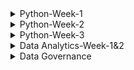  
<details>
<summary>Python-Week-1</summary><br>
 Day 1: INTRODUCTION AND ONBOARDING <br>
-We were taught how to install Python and Jupyter Notebook.<br>
-After installing the two we learnt about the use of neccessary prompts and ran a code on Jupyter.<br>
-I have also learnt that Jupyter is Python IDE(Integrated Development Environment).<br>
-Python may be used with any code editors, however, I will be using Jupyter Notebook.<br>
-There is a command that is used to access stored files which is, cd command. It is used to change directory.<br>
<br>
INTRODUCTION TO PYTHON:
 *Integers:
  -In this section I was struggling to understand an exercise on binary system and hexadecimal strings.
    Here is an example of the first problem I struggled with how my understand now:
     int('100', 2)
     Answer=4
     -Here I struggled to understand where the four was coming from, however now I do understand that in the binanry system, each digit 
      represents a power of 2. The first digit represents 2^0 which is 1, the next digit in the middle represents 2^1 which is 2, and the 
      last digit represents 2^2 which is 4.

      So the binary number 100 can be interpreted as follows:
       * 1 the first digit represents 2^2, which equals to 4
       * 0 in the middle represents 2^1, which equals to 0.
       * 0 in the last digit represents 2^0, which equals to 1.
         **Adding these up gives us: 4 + 0 + 0 = 4 , meaning 100 is equilavent to 4.
 -Second exercixe I struggled with under integers was this one:
    int('1ab', 16)
    *1ab is a hexadecimal string
    *16 is th base of specified for hexadecimal representation.

    *1 represents the value 1 in hex.
    *a represents the value 10 in hex.
    *b represents the value 11 in hex.
    *if we had another letter which was c, it would have hasd the value of 12.

    -Operators
     -Learnt the use of operators which is to manipulate and perform actions on data. Did an exercise using arithmetic operators as well as operators with strings.

*Data Structures
 *Did an intro to structures exercise.
 * Learnt about lists which may contain any data type, including a list within a list.
 * Lists may be useful when you need to  store large amount of data more efficienctly in memory.
 * Learnt what a dictionary, defined as a collection of key-value pairs. Dictionaries are declared using curly braces and accessed using keys.
   **Lists:
    -myList = [1,2,3,4,5]
     myList = [3:] - Start from index 3 but the end is not specified so it displays all variables from index to the end.
     myList = [0:6:2]- Start from from 0 to 6(exclusive). Using steps of 2.
     myList[::2] - Steps by 2. The start is not specified as well as the end, so it will display all variables from start to end.

   - for i in range(100): - Creates a sequence of numbers from 0 to 99(inclusive). So zero is also included( at index 0), which makes up to 100 numbers.
   
*Control Flow
 **Conditional Statements:
 *If/Else statement
   * Allows you to execute a block of code conditionally based on whether a certain condition is true or false
     **It has the synatax:
         a=3
         b=200
          if b > a:
            print("b is greater than a")
     *If statement can also be extended to with elif and else.

*For Loops
  *Used when the number of iterations is known in advance.
  *It consists of an initialization statement, a condition and an iteration statement. The loop executes as long as the statement is true.

*While Loops
 *Condition is evaluated before each iteration of the loop. If thew statement is true, the loop body is executed. If false the loop will terminate.

Pass
 *It is a null operation, nothing happens when it is executed.
 *It is used as a placeholder where some code is required but no action needs to be taken.

 Continue
  *Skips over certain lines within a loop, use the continue statement. Which will skip over any line that comes after it and jump back to the top of the loop to start the next iteration.

Break
 *I f you want to exit the early, use the break statement which will exit the loop and move on to the next line of code.

Functions
 *A function is defined using the keyword def ( define) 
   def my_function():
    print("Hello from a function")

  my_function()
</details>
<details>
<summary>Python-Week-2</summary><br><br>
A function is  block of code that performs a specific task when the function is called. Functions are used to make code reusable, better organized, and more readable. They are composed of a name and parameters, which are denoted by the def statement: def MyFunction(num1, num2)<br>
Funcitions can have parameters and return values.<br>
There are FOUR basic types of functions in Python:
  -built-in function whichs which are an important part of Python.
  -functions that come from pre-installed modules.
  -user-defined functions which are written by users.
  -the lambda functions.<br><br>
  
-When you invoke a function, Python remembers the place where it happened and jumps into the invoked function.
-The body of the function is then executed.
-Reaching at the end of the function forces Python to return to the place directly after the point of invocation.<br>
-When you try to invoke a function before you define it, the NameError exception is thrown.<br>
 Example: hi()
          def hi():
           print("hi!")<br><br>
  Basic Function syntax:
   def  message():
     print("Enter next values:")
   print("We start here.")
   message()
   print("The end is here.")
   <br>
   Parameters and Arguments:<br>
   
   Parameters- Valriable defined within the parantheses during a function definition. They are written when declaring a function.
     Example: def sum(a, b) #parameters
                 print(a + b)
              sum(1, 2)
   <br>
   Argument- Value that is passed to a function when it is called. It might be a variable, value or object passed to a function or method as input.
   Example: def sum(a, b) 
                 print(a + b)
              sum(1, 2) #arguments
  <br>
  Types of arguments in python:
   - Positional arguments
   - Keyword arguments
     <br>
    Positional arguments:
      -Needed to be included in a proper order, the first argument is always listed first when the function is called, second argument needs to be called second and so on.
     <br>
     Keyword arguments:
      -It is an argument passed to a function or method which is preceded by a keyword and an equal sign. The order of the keyword with respect to another keyword does not matter because values are being explicitly assigned.
      -In order to handle keyword arguments, a method called kwargs can be used.
      -Keyword arguments have keys and values and can be passed in any order, so a dictionary is a more appropriate data strucutre for referencing them.

     Variables and Scope
      Function Scope:
       locals()-A function that allows access to all variables within a function without any asterisks. It is called locals because the variable it uses are only accessible locally within a function.<br>
       Docstring-The first string after the function is called the Document string or docstring. Ii is used to describe the functionality of the function. The use of a docstring optional but it is considered agood practice.
         Syntax:
           print(function_name._doc_)
  <br>
  Function within a function
  -Afunction thst is defined inside another function is known as the inner function or nested fuction. Nested functions can access variables of the enclosing scope. Inner functions are used so thst they can be protected from ecerything happening outside the function.
    Syntax: def f1():
              s='I love GeeksforGeeks'
             def f2():
               print(s)
             f2()
            f1()

Handling Errors and Exceptions
 -Errors in Python can be of two types i.e Syntax and Exceptions. Errors are problems in a program due to which program will stop the execution. Wjile exceptions are raised when some internal events occur which change the normal flow of the program.  <br>
 There are different types of exceptions:
  -SyntaxError
  -TypeError
  -NameError
  -IndexError
  -ValueError
  -KeyError
  -AttributeError
  -IOError
  ZeroDivisionError
  -ImportError
  <br>

  Difference between syntax error and exceptions
   -Syntax error- This error is caused by the wrong syntax in the code. It leads to termination of the program.<br>
   -Exceptions: Theyare raised when the program is syntactically correct, but the code results in an error. This error does not stop the execution of the program, however, it changes the normal flow of the program.<br>

   Try and Except Statements- Catching Exceptions
    -These two statements are used to catch and handle exceptions in Python. Statements that can raise exceptions are kept inside the try clause and the statements that are written inside except clause.
    -Use Case: Include a title, an actor (a user or system), and a scenario that describes how a goal is achieved. The scenario can be written as a paragraph or a list of steps in simple language. 
      
</details>
<details>
<summary>Python-Week-3</summary><br><br>

  On this week we learnt about the importance of project planning as were preparing to build and present our projects. This includes a GUI which is a graphical user interface for our projects.The project planning, the inspiration of the project as well as the aim.
![image](https://github.com/Mangokazi/Python-Week-1/assets/162969644/61e57cb5-97b4-4a1a-8ed1-286c7f3f02a9)
<br>
Stub code: Stub code is a piece of program used in software development to1234:
Stand in for some other programming functionality.
Simulate the behavior of existing code (such as a procedure on a remote machine).
Be a temporary substitute for yet-to-be-developed code.
Translate parameters sent between the client and server during a remote procedure call in distributed computing.
Convert parameters during a remote procedure call (RPC).
Be used as "placeholders" for specific applications that haven't been built yet.<br>

GUI Design planning: Planning a GUI design involves several steps:
Define the purpose: Understand what the application is supposed to do and what problems it will solve.
Understand the users: Know who will use the application and what their needs are.
Sketch out ideas: Create rough sketches of the GUI to explore different designs.
Create wireframes: Develop wireframes to establish the layout and elements of the interface.
Choose a color scheme and typography: Select colors and fonts that align with the brand and improve readability.
Develop prototypes: Build interactive prototypes to test functionality and user experience.
User testing: Conduct user testing to gather feedback and make necessary adjustments.
</details>
<details>
<summary>Data Analytics-Week-1&2</summary><br>
  

## Module 1: The Basics of Data
### Chapter 1: The Data Analyst
* What is data analytics?
  -Data analytics is the process of examining large sets of data to uncover patterns, trends, correlations, and insights that can be used to make informed decisions. It involves various techniques and tools to analyze data, including statistical analysis, machine learning algorithms, and data mining. It improves efficiency, effectiveness and profitability of work.
* The role of Data Analysts:
 -It is to transform raw data into actionable insights that guide decision-making processes within an organization. This involves several key responsibilities and skills.
  1. Data Collection:
     -Sourcing data from various channels, including databases, spreasdsheets, and external sources.
     -Cleaning and organising rthe data to ensure it is accurate, consistent, ready for analysis.
  2. Data analysis:
     -Employing statistical methods, machine learning techiques, or other analytical tools to interpret data.
     -Identifying trends, patterns, correlations that might notbe immediately obvious.
  3. Data visualization and storytelling:
     -Creating visual representations of the data, such as charts, graphs, and dashboards, to make complex information easily understandable,
     -Articulating findings in a compelling narrative to communicate the significance of the data to stakeholders.
  4. Decision Support:
     -Making recommendations based on data-driven insights to help guide business decisions,
     -Providing context around the data, including potential implications and future trends.
  5. Collaboration and Communication:
     -Working closely with other departments, such as marketing, finance, and operations, to understand their data needs and provide insights,
     -Effectively communicating complex data findings in a clear and concise manner to non-technical stakeholders,
  6. Continuous Learning and Adaptation:
     -Keeping up-to-date with the latest industry trends, tools, and technologies in data analysis.
     -Adapting to new types of data and analytical methods as the organization's needs evolve.
  * The analytics process:
     Data acquisition>> cleaning & manipulation>> analysis>> visualization>> reporting & communication
  * Analytics Techniques :
    - Descriptive Analytics
    - Predictive Analytics
    - Prescriptive Analytics
  *Role of Data Governance:Ensures the quality, security, and privacy of data throughout it's lifecycle.<br>
  ### Chapter 2: Understanding data
   * Data Types:  A data element is an attribute about a person, place, or thing containing data within a range of values. Data elements also describe characteristics of activities, including orders, transactions, and events.
   -  A data type limits the values a data element can have.
   *Tabular Data: abular data is data organized into a table, made up of columns and rows.
* Structured Data Structures:Structured data is tabular in nature and organized into rows and columns. Structured data is what typically comes to mind when looking at a spreadsheet. With clearly defined column headings, spreadsheets are easy to work with and understand. In a spreadsheet, cells are where columns and rows intersect.
  ![image](https://github.com/Mangokazi/Python-Week-1/assets/162969644/f7b9e1ec-645e-4b19-99d7-62abed108a14)
*Different data types:
-Numeric data
-Categorical data
-Text data
-Temporal data
-Spatial data
*Character Sets:
-Numeric
-Whole numbers
-Rational numbers
-Date and time
-Currently
*Unstructured data sets:
-Binary
-Audio
-Images
-Video
-Large text
*Structed Data
*Unstructured Data<br>
## Module 2: Data Preparation and Exploration
### Chapter 3: Databases and Data Acquisition
*Relational database:
-Relational databases store data in structured tables with rows and columns, where each row represents a record and each column represents a specific attribute or field.
Data in relational databases follows a predefined schema, which defines the structure, data types, and relationships between tables.
Relational databases use SQL (Structured Query Language) for querying and managing data.
Examples of relational database management systems (RDBMS) include MySQL, PostgreSQL, Oracle Database, Microsoft SQL Server, and SQLite.
Relational databases are well-suited for applications that require ACID (Atomicity, Consistency, Isolation, Durability) transactions, complex queries, and strong data consistency guarantees.

*Nonrelational databases:
-Nonrelational databases, also known as NoSQL databases, are designed to handle large volumes of unstructured or semi-structured data and provide flexible data models.
Unlike relational databases, NoSQL databases do not strictly adhere to a predefined schema, allowing for dynamic schema evolution and schema-less data storage.
NoSQL databases support various data models, including document-oriented, key-value, column-family, and graph databases, catering to different types of data and use cases.
Examples of NoSQL databases include MongoDB (document-oriented), Apache Cassandra (column-family), Redis (key-value), Neo4j (graph), and Amazon DynamoDB (document-oriented and key-value).
NoSQL databases are often chosen for applications that require scalability, high availability, and flexible data models, such as web applications, real-time analytics, and content management systems.
*Entity-Relationship Diagram:
-An Entity-Relationship Diagram (ERD) is a visual representation of the entities and relationships within a database. It's a powerful tool for database design as it helps to visualize the structure of the database and understand how different entities are related to each other.

In an ERD, entities are represented by rectangles, and relationships between entities are represented by lines connecting them. Each entity has attributes, which are the properties or characteristics of the entity. Attributes are typically listed within the entity rectangle.
Entities: Entities represent the real-world objects or concepts that are modeled in the database. For example, in a university database, entities might include Student, Course, and Instructor.

Relationships: Relationships represent how entities are connected or related to each other. There are different types of relationships, such as one-to-one, one-to-many, and many-to-many. For example, a Student entity might have a relationship with a Course entity indicating that a student can enroll in multiple courses.

Attributes: Attributes represent the properties or characteristics of entities. Each entity has its own set of attributes. For example, attributes of a Student entity might include StudentID, Name, and DateOfBirth.<br>
         ![image](https://github.com/Mangokazi/Python-Week-1/assets/162969644/02010eea-7bfe-447a-889d-5daeb3a1119a)
*Cardinality:
-Cardinality refers to the relationship between two entities, showing how many instances of one entity relate to instances in another entity. You specify cardinality in an ERD with various line endings. The first component of the terminator indicates whether the relationship between two entities is optional or required. The second component indicates whether an entity instance in the first table is associated with a single entity instance in the related table or if an association can exist with multiple entity instances. <br>
         ![image](https://github.com/Mangokazi/Python-Week-1/assets/162969644/21f79a92-0d63-45e9-8485-83c82e5afef3)
*Data Manipulation
-When manipulating data, one of four possible actions occurs:
-Create new data.
-Read existing data.
-Update existing data.
-Delete existing data.<br>

Reading and manipulating data is commonplace on the path to creating insights. To that end, we will focus on options that affect reading data. Before jumping in, it is helpful to understand the syntax of a query.
![image](https://github.com/Mangokazi/Python-Week-1/assets/162969644/fd909233-2461-45d0-8d9f-66c8169cbddb)<br>
*Select:
-The SELECT clause is used to retrieve data from a database. It is one of the fundamental clauses in SQL queries. 
Example:
SELECT column1, column2, ...
FROM table_name;
 <br>
 *From:
 -The FROM clause in a query identifies the source of data, which is frequently a database table. Both the SELECT and FROM clauses are required for a SQL statement to return data, as follows:
<br>
*Filtering:
-Filtering in SQL is done using the WHERE clause within the SELECT statement. The WHERE clause allows you to specify conditions that the rows must meet in order to be included in the result set. 
Example:
SELECT column1, column2, ...
FROM table_name
WHERE condition;
<br>
*Sorting:
-Sorting in SQL is done using the ORDER BY clause within the SELECT statement. The ORDER BY clause allows you to specify the order in which the result set should be sorted based on one or more columns.
Example:
SELECT column1, column2, ...
FROM table_name
ORDER BY column_name [ASC | DESC];
<br>
*Date funtions:
-SQL provides various date functions to manipulate and work with date and time data. Some commonly used date functions include:
*Current date: SELECT CURRENT_DATE;
*Current time: SELECT CURRENT_TIME;
*CURRENT_TIMESTAMP: SELECT CURRENT_TIMESTAMP;
*DATE_FORMAT: SELECT DATE_FORMAT(date_column, 'format_string') FROM table_name;
*DATE_ADD: SELECT DATE_ADD(date_column, INTERVAL 1 DAY) FROM table_name;
*DATE_SUB: SELECT DATE_SUB(date_column, INTERVAL 1 MONTH) FROM table_name;
*DATEDIFF: SELECT DATEDIFF(end_date, start_date) FROM table_name;
*DATE: SELECT DATE(datetime_column) FROM table_name;
*EXTRACT: SELECT EXTRACT(YEAR FROM date_column) FROM table_name;
<br>
### Chapter 4: Data Quality
* Data quality refers to the reliability, accuracy, consistency, completeness and relevance of data. It is about having data that is ft for it's intended purpose.
* Accuracy
* Completeness
* Consistency
* Relevance<br>
-The purpose of data quality is to improve decision making.
- Challenges within data quality:
* Errors
* Duplicates
* Incomplete data
* Outdated data
-Tool:
*Data cleaning softwares
* KPIs
<br>
- Duplicate data:
* Duplicate data occurs when data representing the same transaction is accidentally duplicated within a system. Suppose you want to open a spreadsheet on your local computer. To open the spreadsheet, you locate the file and double-click it. This method of opening documents establishes muscle memory that associates double-clicking with the desired action.<br>
![image](https://github.com/Mangokazi/Python-Week-1/assets/162969644/1dca59a2-46bc-425a-99a2-0b148c4c20f0)<br>
-Redundant data:
* While duplicate data typically comes from accidental data entry, redundant data happens when the same data elements exist in multiple places within a system. Frequently, data redundancy is a function of integrating multiple systems.<br>
![image](https://github.com/Mangokazi/Python-Week-1/assets/162969644/9f4f5a12-0d5e-4d35-a418-da9d701a8064)<br>

-Data Blending:
*Data blending combines multiple sources of data into a single dataset at the reporting layer. While data blending is conceptually similar to the extract, transform, and load process in Chapter 3, there is a crucial difference. Recall that ETL processes operate on a schedule, copying data from source systems into analytics environments. Business requirements drive the scheduling, such as near real-time, hourly, daily, weekly, monthly, or annually. Typically, an organization's IT department designs, builds, operates, and maintains ETL processes.<br>
### Chapter 5: Data Analysis and Stastics
* Fundamentals of Statistics:
* _One key concept is the definition of a population. A population represents all the data subjects you want to analyze. For example, suppose you are an analyst at the National Highway Traffic Safety Administration (NHTSA) and start to receive reports about a potential defect in Ford F-Series trucks. In this case, the population is all Ford F-Series trucks. If you want to examine all Ford F-Series vehicles, you'd have to conduct a census. A census is when you obtain data for every element of your population. Conducting a census is typically infeasible due to the effort involved and the scarcity of resources.
* Descriptive Statistics:
* -Descriptive statistics is a branch of statistics that summarizes and describes data. As you explore a new dataset for the first time, you want to develop an initial understanding of the size and shape of the data. You use descriptive statistics as measures to help you understand the characteristics of your dataset.

When initially exploring a dataset, you may perform univariate analysis to answer questions about a variable's values. You also use descriptive measures to develop summary information about all of a variable's observations. This context helps orient you and informs the analytical techniques you use to continue your analysis.
*Measures of Frequency:
-Measures of frequency help you understand how often something happens. When encountering a dataset for the first time, you want to determine how much data you are working with to help guide your analysis. For example, suppose you are working with human performance data. One of the first things to understand is the size of the dataset. One way to accomplish this quickly is to count the number of observations.
*Measures of Central Tendency:
-To help establish an overall perspective on a given dataset, an analyst explores various measures of central tendency. You use measures of central tendency to identify the central, or most typical, value in a dataset. There are numerous ways to measure central tendency, and you end up using them in conjunction with each other to understand the shape of your data.
*Confidence Intervals:
-Each time you take a sample from a population, the statistics you generate are unique to the sample. In order to make inferences about the population as a whole, you need a way to come up with a range of scores that you can use to describe the population as a whole. A confidence interval describes the possibility that a sample statistic contains the true population parameter in a range of values around the mean. When calculating a confidence interval, you end up with a lower bound value and an upper bound value. Given the confidence interval range, the lower bound is the lower limit, and the upper bound is the upper limit.
*Simple Linear Regression:
-Simple linear regression is an analysis technique that explores the relationship between an independent variable and a dependent variable. You can use linear regression to identify whether the independent variable is a good predictor of the dependent variable. You can perform a regression analysis in spreadsheets like Microsoft Excel and programming languages, including Python and R. When plotting the results of a regression, the independent variable is on the x-axis and the dependent variable is on the y-axis.
### Chapter 6: Data Analytics Tools
*Structured Query Language (SQL):
-The Structured Query Language (SQL) is the language of databases. Any time a developer, administrator, or end user interacts with a database, that interaction happens through the use of a SQL command. SQL is divided into two major sublanguages:

The Data Definition Language (DDL) is used mainly by developers and administrators. It's used to define the structure of the database itself. It doesn't work with the data inside a database, but it sets the ground rules for the database to function.
The Data Manipulation Language (DML) is the subset of SQL commands that are used to work with the data inside of a database. They do not change the database structure, but they add, remove, and change the data inside a database.
*Machine Learning:
-Moving on from statistics-focused tools, the industry also makes use of a set of graphical tools designed to help analysts build machine learning models without requiring them to actually write the code to do so. These machine-learning tools aim to make machine-learning techniques more accessible. Analysts may still tune the parameters of their models but do not necessarily need to write scripts to do so.
*Analytics Suites
-programming languages that allow skilled developers to complete whatever analytic task face them and specialized tools, such as spreadsheets, statistics packages, and
machine learning tools that focus on one particular component of the analytics process.
*Microsoft Power BI
-Power BI is Microsoft's analytics suite built on the company's popular SQL Server database platform. Power BI is popular among organizations that make widespread use of other Microsoft software because of its easy integration with those packages and cost-effective bundling within an organization's Microsoft enterprise license agreement.

The major components of Power BI include the following:

Power BI Desktop is a Windows application for data analysts, allowing them to interact with data and publish reports for others.
The Power BI service is Microsoft's software-as-a-service (SaaS) offering that hosts Power BI capabilities in the cloud for customers to access.
Mobile apps for Power BI provide users of iOS, Android, and Windows devices with access to Power BI capabilities.
Power BI Report Builder allows developers to create paginated reports that are designed for printing, email, and other distribution methods.
Power BI Report Server offers organizations the ability to host their own Power BI environment on internal servers for stakeholders to access.
*MicroStrategy
MicroStrategy is an analytics suite that is less well-known than similar tools from IBM and Microsoft, but it does have a well-established user base. MicroStrategy offers many of the same tools as its counterparts, making it easy for users to build dashboards and reports and apply machine learning techniques to their business data.
</details>
<details>
<summary>Data Governance</summary><br>
 
# Data Governance: Module
### What is data?
- Data refers to facts, figures, or information, often in the form of numbers, text, or multimedia, that are collected, stored, and analyzed for various purposes. It can be anything from simple measurements to complex multimedia files, and it can represent almost anything, from business transactions to scientific observations to personal preferences.
### Data can be classified into two main types:
- Structured Data: This type of data is highly organized and formatted in a way that makes it easily searchable and analyzable. Structured data often resides in databases and is represented in tables with rows and columns. Examples include spreadsheets, SQL databases, and CSV files.<br>
- Unstructured Data: This type of data lacks a specific structure and is not easily organized in a traditional database format. Unstructured data includes text documents, images, videos, social media posts, emails, and more. Analyzing unstructured data often requires advanced techniques such as natural language processing (NLP) or computer vision.<br>
- Data is an important important resource an oganization possesses in today's economy.
- Despite the fact that all organizations handle and control data, a significant number struggle to do so effectively. This leads to missed opportunities for business growth, revenue enhancement, and the utilization of crucial insights. Moreover, these organizations expose themselves to increased risk in a world fraught with complicated regulatory demands and devastating cyberattacks.
### What is data governance?
- Data governance is a framework that defines the rules, policies, procedures, and responsibilities for managing and ensuring the quality, availability, integrity, and security of an organization's data throughout its lifecycle. It provides a structured approach to managing data assets and helps organizations ensure that their data is used effectively, responsibly, and in compliance with regulatory requirements.
### Key components of data governance include:
- Data Quality Management: Ensuring that data is accurate, complete, consistent, and relevant for its intended purpose.
- Data Stewardship: Assigning responsibility for managing specific data assets to individuals or teams within the organization, known as data stewards.
- Data Security and Privacy: Establishing measures to protect data from unauthorized access, loss, or corruption, and ensuring compliance with relevant privacy regulations such as GDPR (General Data Protection Regulation) or CCPA (California Consumer Privacy Act).
- Data Lifecycle Management: Defining processes for the creation, storage, usage, archival, and disposal of data to ensure it remains relevant and valuable over time.
- Data Standards and Policies: Establishing guidelines, standards, and best practices for data management, including naming conventions, data classification, and data retention policies.
- Data Access and Authorization: Controlling who has access to what data and under what circumstances, ensuring that access is granted based on roles and responsibilities.
- Data Compliance and Risk Management: Ensuring that data practices comply with relevant laws, regulations, and industry standards, and mitigating risks associated with data management.
- Data Governance Council or Committee: Establishing a governing body responsible for setting data governance strategy, policies, and priorities, often composed of senior executives and representatives from different departments.
  ### Data Governance VS Data Management
- Data governance and data management are related concepts that work together to ensure the effective use and management of data within an organization, but they focus on different aspects of the data lifecycle.
 ### Data Governance:
Focus:<br>
- Data governance focuses on the overall strategy, policies, and framework for managing and ensuring the quality, availability, integrity, and security of data.<br>
Purpose:<br>
- The primary purpose of data governance is to establish rules, guidelines, and processes to ensure that data is used effectively, responsibly, and in compliance with regulatory requirements.<br>
Components:<br>
- Data governance involves defining the roles and responsibilities of stakeholders, establishing policies and standards, managing data quality, ensuring compliance, and enforcing data security and privacy measures.
Example: A data governance program might involve creating a data governance council, developing data policies and standards, assigning data stewards, and monitoring adherence to data governance principles.
### Data Management:
Focus:<br>
- Data management focuses on the practical aspects of handling data throughout its lifecycle, including collection, storage, processing, and analysis.<br>
Purpose:<br>
- The purpose of data management is to ensure that data is stored efficiently, organized effectively, and used appropriately to support the organization's goals and objectives.<br>
Components:<br>
- Data management involves activities such as data collection, data storage, data integration, data cleaning, data modeling, data analysis, and data archiving.
Example: Data management activities might include implementing a data warehouse for storing and organizing data, developing ETL (Extract, Transform, Load) processes to integrate data from multiple sources, and implementing data quality tools to clean and standardize data.


 
</details>
